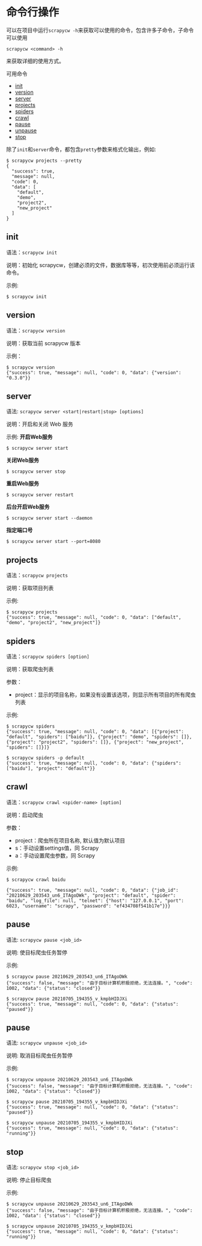 # 命令行操作

可以在项目中运行`scrapycw -h`来获取可以使用的命令，包含许多子命令，子命令可以使用
```
scrapycw <command> -h
```
来获取详细的使用方式。

可用命令

- [init](#init)
- [version](#version)
- [server](#server)
- [projects](#projects)
- [spiders](#spiders)
- [crawl](#crawl)
- [pause](#pause)
- [unpause](#unpause)
- [stop](#stop)

除了`init`和`server`命令，都包含`pretty`参数来格式化输出，例如:
```
$ scrapycw projects --pretty
{
  "success": true,
  "message": null,
  "code": 0,
  "data": [
    "default",
    "demo",
    "project2",
    "new_project"
  ]
}
```

## init

语法：`scrapycw init`

说明：初始化 scrapycw，创建必须的文件，数据库等等，初次使用前必须运行该命令。

示例:
```
$ scrapycw init
```

## version

语法：`scrapycw version`

说明：获取当前 scrapycw 版本

示例：
```
$ scrapycw version
{"success": true, "message": null, "code": 0, "data": {"version": "0.3.0"}}
```

## server

语法: `scrapycw server <start|restart|stop> [options]`

说明：开启和关闭 Web 服务

示例:
**开启Web服务**
```
$ scrapycw server start
```

**关闭Web服务**
```
$ scrapycw server stop
```

**重启Web服务**
```
$ scrapycw server restart
```

**后台开启Web服务**
```
$ scrapycw server start --daemon
```

**指定端口号**
```
$ scrapycw server start --port=8080
```

## projects

语法：`scrapycw projects`

说明：获取项目列表

示例:
```
$ scrapycw projects
{"success": true, "message": null, "code": 0, "data": ["default", "demo", "project2", "new_project"]}
```

## spiders

语法：`scrapycw spiders [option]`

说明：获取爬虫列表

参数：

- project：显示的项目名称，如果没有设置该选项，则显示所有项目的所有爬虫列表

示例:
```
$ scrapycw spiders
{"success": true, "message": null, "code": 0, "data": [{"project": "default", "spiders": ["baidu"]}, {"project": "demo", "spiders": []}, {"project": "project2", "spiders": []}, {"project": "new_project", "spiders": []}]}

$ scrapycw spiders -p default
{"success": true, "message": null, "code": 0, "data": {"spiders": ["baidu"], "project": "default"}}
```
## crawl

语法：`scrapycw crawl <spider-name> [option]`

说明：启动爬虫

参数：

- project：爬虫所在项目名称, 默认值为默认项目
- s：手动设置settings值，同 Scrapy
- a：手动设置爬虫参数，同 Scrapy

示例:
```
$ scrapycw crawl baidu

{"success": true, "message": null, "code": 0, "data": {"job_id": "20210629_203543_un6_ITAgoDWk", "project": "default", "spider": "baidu", "log_file": null, "telnet": {"host": "127.0.0.1", "port": 6023, "username": "scrapy", "password": "ef434708f541b17e"}}}
```

## pause

语法: `scrapycw pause <job_id>`

说明: 使目标爬虫任务暂停

示例:
```
$ scrapycw pause 20210629_203543_un6_ITAgoDWk
{"success": false, "message": "由于目标计算机积极拒绝，无法连接。", "code": 1002, "data": {"status": "closed"}}

$ scrapycw pause 20210705_194355_v_kmpbHIDJXi
{"success": true, "message": null, "code": 0, "data": {"status": "paused"}}
```

## pause

语法: `scrapycw unpause <job_id>`

说明: 取消目标爬虫任务暂停

示例:
```
$ scrapycw unpause 20210629_203543_un6_ITAgoDWk
{"success": false, "message": "由于目标计算机积极拒绝，无法连接。", "code": 1002, "data": {"status": "closed"}}

$ scrapycw pause 20210705_194355_v_kmpbHIDJXi
{"success": true, "message": null, "code": 0, "data": {"status": "paused"}}

$ scrapycw unpause 20210705_194355_v_kmpbHIDJXi
{"success": true, "message": null, "code": 0, "data": {"status": "running"}}
```

## stop

语法: `scrapycw stop <job_id>`

说明: 停止目标爬虫

示例:
```
$ scrapycw unpause 20210629_203543_un6_ITAgoDWk
{"success": false, "message": "由于目标计算机积极拒绝，无法连接。", "code": 1002, "data": {"status": "closed"}}

$ scrapycw unpause 20210705_194355_v_kmpbHIDJXi
{"success": true, "message": null, "code": 0, "data": {"status": "running"}}
```